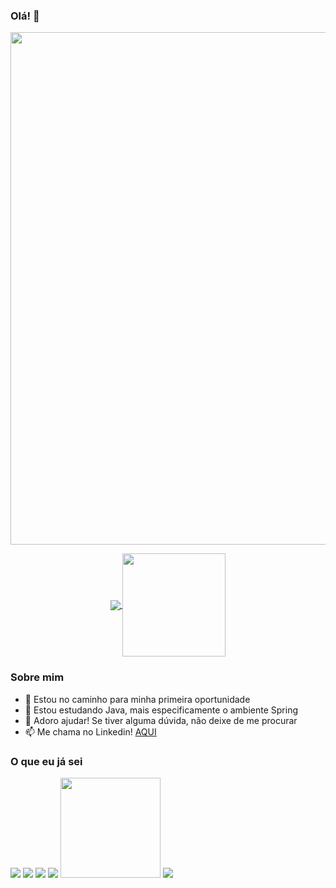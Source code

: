 ### Olá! 👋
<p align="center## Heading">
  <a href="#">
    <img align="center" width="820" src="https://i.ibb.co/BqH57bW/Asset-28-2x.png" />
  </a>
</p>

<p align="center">
  <a href="https://github.com/anuraghazra/github-readme-stats">
    <img
      align="center"
      src="https://github-readme-stats.vercel.app/api/top-langs/?username=kaiqueramos&layout=compact"
    />
  </a>
  <img
      align="center"
      height="165"
      src="https://github-readme-stats.vercel.app/api?username=kaiqueramos&count_private=true&show_icons=true&custom_title=Github%20Status&hide=issues"
    />
  </a>
</p>

### Sobre mim
- 🔭 Estou no caminho para minha primeira oportunidade
- 🌱 Estou estudando Java, mais especificamente o ambiente Spring
- 🤔 Adoro ajudar! Se tiver alguma dúvida, não deixe de me procurar
- 📫 Me chama no Linkedin! <a href="https://www.linkedin.com/in/kaiqueramos/">AQUI</a>

### O que eu já sei
<p>
  <img src="https://img.icons8.com/color/48/000000/javascript.png"/>
  <img src="https://img.icons8.com/officel/50/000000/react.png"/>
  <img src="https://img.icons8.com/color/48/000000/nodejs.png"/>
  <img src="https://img.icons8.com/color/48/000000/java-coffee-cup-logo.png"/>
  <img src="https://spring.io/images/spring-logo-9146a4d3298760c2e7e49595184e1975.svg" width="160">
  <img src="https://img.icons8.com/dusk/50/000000/database-export.png"/>
  
</p>
